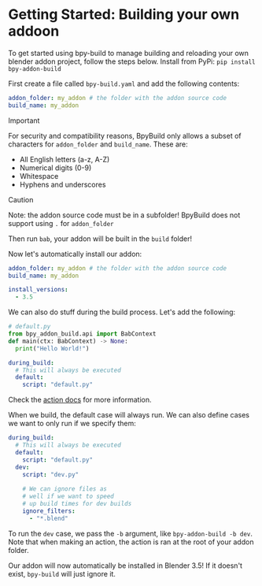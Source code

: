 # Getting Started: Building your own addoon

To get started using bpy-build to manage building and reloading your own blender addon project, follow the steps below.
Install from PyPi:
`pip install bpy-addon-build`

First create a file called `bpy-build.yaml` and add the following contents:
```yaml
addon_folder: my_addon # the folder with the addon source code
build_name: my_addon
```

> [!IMPORTANT]
> For security and compatibility reasons, BpyBuild only allows a subset of characters for `addon_folder` and `build_name`. These are:
> - All English letters (a-z, A-Z)
> - Numerical digits (0-9)
> - Whitespace
> - Hyphens and underscores

> [!CAUTION]
> Note: the addon source code must be in a subfolder! BpyBuild does not support using `.` for `addon_folder`

Then run `bab`, your addon will be built in the `build` folder!

Now let's automatically install our addon:
```yaml
addon_folder: my_addon # the folder with the addon source code
build_name: my_addon

install_versions:
  - 3.5
```

We can also do stuff during the build process. Let's add the following:
```py
# default.py
from bpy_addon_build.api import BabContext
def main(ctx: BabContext) -> None:
  print("Hello World!")
```
```yaml
during_build:
  # This will always be executed
  default:
    script: "default.py"
```

Check the [action docs](/docs/actions.md) for more information.

When we build, the default case will always run. We can also define cases we want to only run if we specify them:
```yaml
during_build:
  # This will always be executed
  default:
    script: "default.py"
  dev:
    script: "dev.py"
    
    # We can ignore files as 
    # well if we want to speed
    # up build times for dev builds
    ignore_filters:
      - "*.blend"
```

To run the `dev` case, we pass the `-b` argument, like `bpy-addon-build -b dev`. Note that when making an action, the action is ran at the root of your addon folder.

Our addon will now automatically be installed in Blender 3.5! If it doesn't exist, `bpy-build` will just ignore it.

